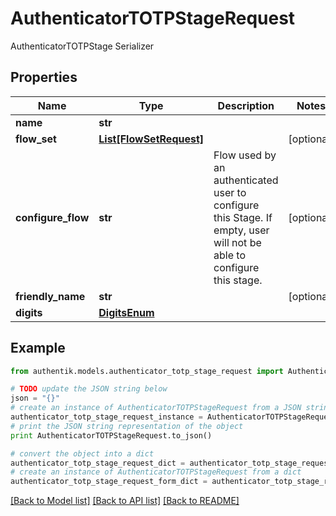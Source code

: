 # AuthenticatorTOTPStageRequest

AuthenticatorTOTPStage Serializer

## Properties
Name | Type | Description | Notes
------------ | ------------- | ------------- | -------------
**name** | **str** |  | 
**flow_set** | [**List[FlowSetRequest]**](FlowSetRequest.md) |  | [optional] 
**configure_flow** | **str** | Flow used by an authenticated user to configure this Stage. If empty, user will not be able to configure this stage. | [optional] 
**friendly_name** | **str** |  | [optional] 
**digits** | [**DigitsEnum**](DigitsEnum.md) |  | 

## Example

```python
from authentik.models.authenticator_totp_stage_request import AuthenticatorTOTPStageRequest

# TODO update the JSON string below
json = "{}"
# create an instance of AuthenticatorTOTPStageRequest from a JSON string
authenticator_totp_stage_request_instance = AuthenticatorTOTPStageRequest.from_json(json)
# print the JSON string representation of the object
print AuthenticatorTOTPStageRequest.to_json()

# convert the object into a dict
authenticator_totp_stage_request_dict = authenticator_totp_stage_request_instance.to_dict()
# create an instance of AuthenticatorTOTPStageRequest from a dict
authenticator_totp_stage_request_form_dict = authenticator_totp_stage_request.from_dict(authenticator_totp_stage_request_dict)
```
[[Back to Model list]](../README.md#documentation-for-models) [[Back to API list]](../README.md#documentation-for-api-endpoints) [[Back to README]](../README.md)


